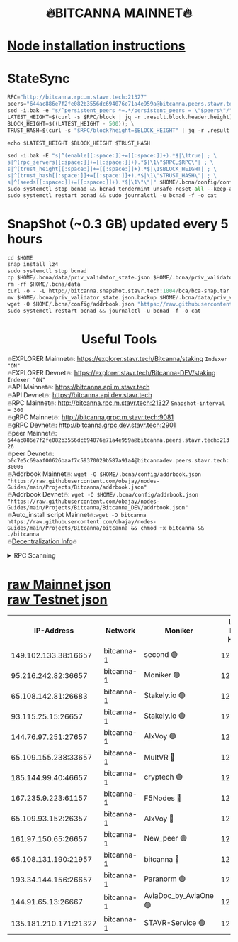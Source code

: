 <h1 align="center"> 🔥BITCANNA MAINNET🔥</h1>


[Node installation instructions](https://github.com/obajay/nodes-Guides/tree/main/Projects/Bitcanna)
=

# StateSync
```python
RPC="http://bitcanna.rpc.m.stavr.tech:21327"
peers="644ac886e7f2fe082b3556dc694076e71a4e959a@bitcanna.peers.stavr.tech:21326"
sed -i.bak -e "s/^persistent_peers *=.*/persistent_peers = \"$peers\"/" $HOME/.bcna/config/config.toml
LATEST_HEIGHT=$(curl -s $RPC/block | jq -r .result.block.header.height); \
BLOCK_HEIGHT=$((LATEST_HEIGHT - 500)); \
TRUST_HASH=$(curl -s "$RPC/block?height=$BLOCK_HEIGHT" | jq -r .result.block_id.hash)

echo $LATEST_HEIGHT $BLOCK_HEIGHT $TRUST_HASH

sed -i.bak -E "s|^(enable[[:space:]]+=[[:space:]]+).*$|\1true| ; \
s|^(rpc_servers[[:space:]]+=[[:space:]]+).*$|\1\"$RPC,$RPC\"| ; \
s|^(trust_height[[:space:]]+=[[:space:]]+).*$|\1$BLOCK_HEIGHT| ; \
s|^(trust_hash[[:space:]]+=[[:space:]]+).*$|\1\"$TRUST_HASH\"| ; \
s|^(seeds[[:space:]]+=[[:space:]]+).*$|\1\"\"|" $HOME/.bcna/config/config.toml
sudo systemctl stop bcnad && bcnad tendermint unsafe-reset-all --keep-addr-book
sudo systemctl restart bcnad && sudo journalctl -u bcnad -f -o cat
```
# SnapShot (~0.3 GB) updated every 5 hours
```python
cd $HOME
snap install lz4
sudo systemctl stop bcnad
cp $HOME/.bcna/data/priv_validator_state.json $HOME/.bcna/priv_validator_state.json.backup
rm -rf $HOME/.bcna/data
curl -o - -L http://bitcanna.snapshot.stavr.tech:1004/bca/bca-snap.tar.lz4 | lz4 -c -d - | tar -x -C $HOME/.bcna --strip-components 2
mv $HOME/.bcna/priv_validator_state.json.backup $HOME/.bcna/data/priv_validator_state.json
wget -O $HOME/.bcna/config/addrbook.json "https://raw.githubusercontent.com/obajay/nodes-Guides/main/Projects/Bitcanna/addrbook.json"
sudo systemctl restart bcnad && journalctl -u bcnad -f -o cat
```

 <h1 align="center"> Useful Tools</h1>

🔥EXPLORER Mainnet🔥:    https://explorer.stavr.tech/Bitcanna/staking          `Indexer "ON"` \
🔥EXPLORER Devnet🔥:     https://explorer.stavr.tech/Bitcanna-DEV/staking     `Indexer "ON"` \
🔥API Mainnet🔥:         https://bitcanna.api.m.stavr.tech \
🔥API Devnet🔥:          https://bitcanna.api.dev.stavr.tech \
🔥RPC Mainnet🔥:         http://bitcanna.rpc.m.stavr.tech:21327         `Snapshot-interval = 300` \
🔥gRPC Mainnet🔥:        http://bitcanna.grpc.m.stavr.tech:9081 \
🔥gRPC Devnet🔥:         http://bitcanna.grpc.dev.stavr.tech:2901 \
🔥peer Mainnet🔥:        `644ac886e7f2fe082b3556dc694076e71a4e959a@bitcanna.peers.stavr.tech:21326` \
🔥peer Devnet🔥:         `b0c7e5c69aaf00626baaf7c59370029b587a91a4@bitcannadev.peers.stavr.tech:30006` \
🔥Addrbook Mainnet🔥:    ```wget -O $HOME/.bcna/config/addrbook.json "https://raw.githubusercontent.com/obajay/nodes-Guides/main/Projects/Bitcanna/addrbook.json"``` \
🔥Addrbook Devnet🔥:    ```wget -O $HOME/.bcna/config/addrbook.json "https://raw.githubusercontent.com/obajay/nodes-Guides/main/Projects/Bitcanna/Bitcanna_DEV/addrbook.json"``` \
🔥Auto_install script Mainnet🔥:```wget -O bitcanna https://raw.githubusercontent.com/obajay/nodes-Guides/main/Projects/Bitcanna/bitcanna && chmod +x bitcanna && ./bitcanna``` \
🔥[Decentralization Info](https://github.com/obajay/StateSync-snapshots/tree/main/Projects/Bitcanna/Decentralization)🔥


<details>
<summary>RPC Scanning</summary>

<h2 align="center"> We scan nodes in real time every 4 hours. And we provide the final result of RPC endpoints.
We cannot influence the operation of these nodes in any way. </h2>


```python
If Voting Power is higher than 0 --> then the Node is a validator of the network and may be subject to attack and be a potential threat to the chain.
```
```python
We marked such validators with a red symbol
```

</details>

[raw Mainnet json](https://rpc-check.bcam.stavr.tech/bcam/rpc-bcam-result.json) \
[raw Testnet json](https://github.com/obajay/StateSync-snapshots/tree/main/Projects/Bitcanna/Rpc-Check-Testnet)
=



<table><tr><th>IP-Address</th><th>Network</th><th>Moniker</th><th>Latest Block Height</th><th>Earliest Block Height</th><th>Catching Up</th><th>Tx Index</th><th>Voting Power</th><th>Scan Time</th></tr><tr><td>149.102.133.38:16657</td><td>bitcanna-1</td><td>second 🟢</td><td>12356547</td><td>1</td><td>False</td><td>on</td><td>0</td><td>2024-01-30T07:56:47.765445923UTC</td></tr><tr><td>95.216.242.82:36657</td><td>bitcanna-1</td><td>Moniker 🟢</td><td>12356538</td><td>5776907</td><td>False</td><td>on</td><td>0</td><td>2024-01-30T07:55:45.813527401UTC</td></tr><tr><td>65.108.142.81:26683</td><td>bitcanna-1</td><td>Stakely.io 🟢</td><td>12356541</td><td>6152001</td><td>False</td><td>on</td><td>0</td><td>2024-01-30T07:56:11.917113716UTC</td></tr><tr><td>93.115.25.15:26657</td><td>bitcanna-1</td><td>Stakely.io 🟢</td><td>12356540</td><td>6520001</td><td>False</td><td>on</td><td>0</td><td>2024-01-30T07:56:05.425764150UTC</td></tr><tr><td>144.76.97.251:27657</td><td>bitcanna-1</td><td>AlxVoy 🟢</td><td>12356545</td><td>8805201</td><td>False</td><td>on</td><td>0</td><td>2024-01-30T07:56:37.164350184UTC</td></tr><tr><td>65.109.155.238:33657</td><td>bitcanna-1</td><td>MultVR 🔴</td><td>12356542</td><td>9933415</td><td>False</td><td>on</td><td>352068</td><td>2024-01-30T07:56:18.997578374UTC</td></tr><tr><td>185.144.99.40:46657</td><td>bitcanna-1</td><td>cryptech 🟢</td><td>12356537</td><td>11528001</td><td>False</td><td>on</td><td>0</td><td>2024-01-30T07:55:41.373342074UTC</td></tr><tr><td>167.235.9.223:61157</td><td>bitcanna-1</td><td>F5Nodes 🔴</td><td>12356543</td><td>12084001</td><td>False</td><td>on</td><td>570</td><td>2024-01-30T07:56:21.280308299UTC</td></tr><tr><td>65.109.93.152:26357</td><td>bitcanna-1</td><td>AlxVoy 🔴</td><td>12356547</td><td>12109301</td><td>False</td><td>on</td><td>1391754</td><td>2024-01-30T07:56:48.421544913UTC</td></tr><tr><td>161.97.150.65:26657</td><td>bitcanna-1</td><td>New_peer 🟢</td><td>12356541</td><td>12254001</td><td>False</td><td>on</td><td>0</td><td>2024-01-30T07:56:12.258639803UTC</td></tr><tr><td>65.108.131.190:21957</td><td>bitcanna-1</td><td>bitcanna 🔴</td><td>12356544</td><td>12256544</td><td>False</td><td>on</td><td>409348</td><td>2024-01-30T07:56:25.717289451UTC</td></tr><tr><td>193.34.144.156:26657</td><td>bitcanna-1</td><td>Paranorm 🟢</td><td>12356544</td><td>12271301</td><td>False</td><td>on</td><td>0</td><td>2024-01-30T07:56:25.982776944UTC</td></tr><tr><td>144.91.65.13:26667</td><td>bitcanna-1</td><td>AviaDoc_by_AviaOne 🟢</td><td>12356545</td><td>12351001</td><td>False</td><td>on</td><td>0</td><td>2024-01-30T07:56:34.547561269UTC</td></tr><tr><td>135.181.210.171:21327</td><td>bitcanna-1</td><td>STAVR-Service 🟢</td><td>12356545</td><td>12355001</td><td>False</td><td>on</td><td>0</td><td>2024-01-30T07:56:36.915987617UTC</td></tr></table>
